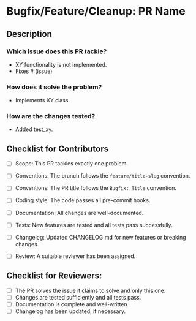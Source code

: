 # Bugfix/Feature/Cleanup: PR Name

## Description

### Which issue does this PR tackle?

  - XY functionality is not implemented.
  - Fixes # (issue)

### How does it solve the problem?

  - Implements XY class.

### How are the changes tested?

  - Added test_xy.


## Checklist for Contributors

- [ ] Scope: This PR tackles exactly one problem.
- [ ] Conventions: The branch follows the `feature/title-slug` convention.
- [ ] Conventions: The PR title follows the `Bugfix: Title` convention.
- [ ] Coding style: The code passes all pre-commit hooks.
- [ ] Documentation: All changes are well-documented.
- [ ] Tests: New features are tested and all tests pass successfully.
- [ ] Changelog: Updated CHANGELOG.md for new features or breaking changes.
- [ ] Review: A suitable reviewer has been assigned.


## Checklist for Reviewers:

- [ ] The PR solves the issue it claims to solve and only this one.
- [ ] Changes are tested sufficiently and all tests pass.
- [ ] Documentation is complete and well-written.
- [ ] Changelog has been updated, if necessary.

